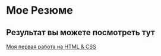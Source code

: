 # Мое Резюме

## Результат вы можете посмотреть тут

[Моя первая работа на HTML & CSS](https://antongitorlov.github.io/resume/)
